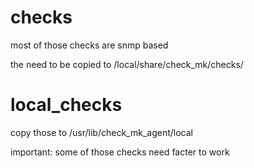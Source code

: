 # checks

most of those checks are snmp based

the need to be copied to <site>/local/share/check_mk/checks/

# local_checks

copy those to /usr/lib/check_mk_agent/local

important: some of those checks need facter to work
